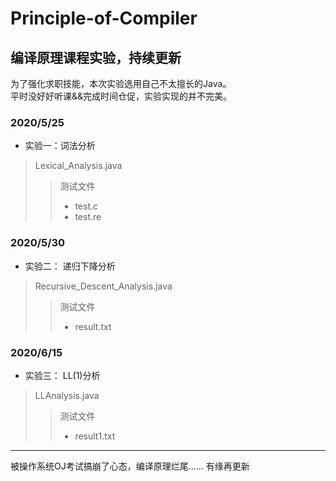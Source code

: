 # Principle-of-Compiler
## 编译原理课程实验，持续更新
为了强化求职技能，本次实验选用自己不太擅长的Java。   
平时没好好听课&&完成时间仓促，实验实现的并不完美。    
### 2020/5/25
* 实验一：词法分析
> Lexical_Analysis.java
>> 测试文件
>> * test.c
>> * test.re

### 2020/5/30
* 实验二： 递归下降分析
> Recursive_Descent_Analysis.java
>> 测试文件
>> * result.txt

### 2020/6/15
* 实验三： LL(1)分析
> LLAnalysis.java
>> 测试文件
>> * result1.txt

***
被操作系统OJ考试搞崩了心态，编译原理烂尾......
有缘再更新
